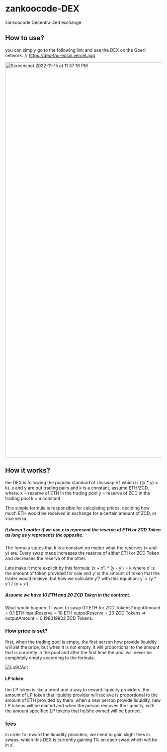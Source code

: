 # zankoocode-DEX
zankoocode Decentralized exchange
## How to use?
you can simply go to the following link and use the DEX on the Goerli network.
// https://dex-tau-eosin.vercel.app

<img width="1272" alt="Screenshot 2022-11-15 at 11 37 16 PM" src="https://user-images.githubusercontent.com/102598239/202015462-7c7b6b7f-4b04-4d46-947e-163e68dfa030.png">

## How it works?
the DEX is following the popular standard of Uniswap V1 which is ((x * y) = k).
x and y are out trading pairs and k is a constant, assume ETH/ZCD, where:
x = reserve of ETH in the trading pool
y = reserve of ZCD in the trading pool
k = a constant

This simple formula is responsible for calculating prices, deciding how much ETH would be received in exchange for a certain amount of ZCD, or vice versa.

##### It doesn't matter if we use x to represent the reserve of ETH or ZCD Token as long as y represents the opposite.

The formula states that k is a constant no matter what the reserves (x and y) are. Every swap made increases the reserve of either ETH or ZCD Token and decreases the reserve of the other.

Lets make it more explicit by this formula:
(x + x′) * (y - y′) = k
where x′ is the amount of token provided for sale and y′ is the amount of token that the trader would recieve. but how we calculate y′?
with this equation: y′ = (y * x′) / (x + x′).

##### Assume we have 10 ETH and 20 ZCD Token in the contract.
What would happen if I want to swap 0.1 ETH for ZCD Tokens?
inputAmount = 0.1 ETH inputReserve = 10 ETH outputReserve = 20 ZCD Tokens
=> outputAmount = 0.198019802 ZCD Tokens.

### How price is set?
first, when the trading pool is empty, the first person how provide liquidity will set the price, but when it is not empty, it will proportional to the amount that is currently in the pool and after the first time the pool will never be completely empty according to the formula.

![Lo9CAct](https://user-images.githubusercontent.com/102598239/202021730-943d6085-2a1e-4f12-998a-85970dd17cdc.png)


#### LP token 
the LP token is like a proof and a way to reward liquidity providers.
the amount of LP token that liquidity provider will recieve is proportional to the amount of ETH provided by them. when a new person provide liquidity, new LP tokens will be minted and when the person removes the liquidity, with the amount specified LP tokens that he/she owned will be burned.
### fees
in order to reward the liquidity providers, we need to gain slight fees in swaps, which this DEX is currently gaining 1% on each swap which will be in x′.

